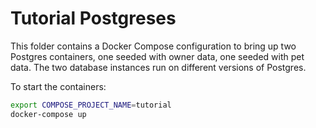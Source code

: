 # Tutorial Postgreses

This folder contains a Docker Compose configuration to bring up two Postgres
containers, one seeded with owner data, one seeded with pet data. The two
database instances run on different versions of Postgres.

To start the containers:

```bash
export COMPOSE_PROJECT_NAME=tutorial
docker-compose up
```
